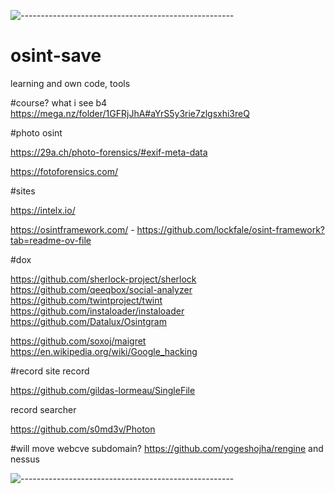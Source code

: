![-----------------------------------------------------](https://raw.githubusercontent.com/andreasbm/readme/master/assets/lines/aqua.png)

# osint-save
learning and own code, tools

#course? what i see b4
https://mega.nz/folder/1GFRjJhA#aYrS5y3rie7zlgsxhi3reQ

#photo osint

https://29a.ch/photo-forensics/#exif-meta-data

https://fotoforensics.com/

#sites

https://intelx.io/

https://osintframework.com/ - https://github.com/lockfale/osint-framework?tab=readme-ov-file


#dox

https://github.com/sherlock-project/sherlock
https://github.com/qeeqbox/social-analyzer
https://github.com/twintproject/twint
https://github.com/instaloader/instaloader
https://github.com/Datalux/Osintgram

https://github.com/soxoj/maigret
https://en.wikipedia.org/wiki/Google_hacking

#record
site record

https://github.com/gildas-lormeau/SingleFile

record searcher

https://github.com/s0md3v/Photon


#will move webcve
subdomain?
https://github.com/yogeshojha/rengine
and nessus

![-----------------------------------------------------](https://raw.githubusercontent.com/andreasbm/readme/master/assets/lines/aqua.png)


